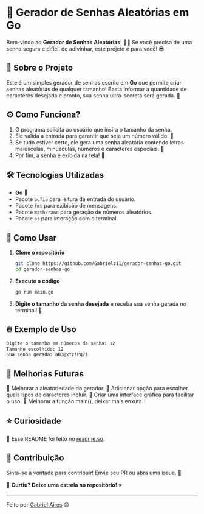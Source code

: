 # 🔑 Gerador de Senhas Aleatórias em Go

Bem-vindo ao **Gerador de Senhas Aleatórias**! 🚀🔐
Se você precisa de uma senha segura e difícil de adivinhar, este projeto é para você! 😎

## 📌 Sobre o Projeto
Este é um simples gerador de senhas escrito em **Go** que permite criar senhas aleatórias de qualquer tamanho! Basta informar a quantidade de caracteres desejada e pronto, sua senha ultra-secreta será gerada. 🤫

## ⚙️ Como Funciona?
1. O programa solicita ao usuário que insira o tamanho da senha.
2. Ele valida a entrada para garantir que seja um número válido. 📏
3. Se tudo estiver certo, ele gera uma senha aleatória contendo letras maiúsculas, minúsculas, números e caracteres especiais. 🎲
4. Por fim, a senha é exibida na tela! 🎉

## 🛠️ Tecnologias Utilizadas
- **Go** 🐹
- Pacote `bufio` para leitura da entrada do usuário.
- Pacote `fmt` para exibição de mensagens.
- Pacote `math/rand` para geração de números aleatórios.
- Pacote `os` para interação com o terminal.

## 🚀 Como Usar
1. **Clone o repositório**
   ```bash
   git clone https://github.com/Gabrielz11/gerador-senhas-go.git
   cd gerador-senhas-go
   ```
2. **Execute o código**
   ```bash
   go run main.go
   ```
3. **Digite o tamanho da senha desejada** e receba sua senha gerada no terminal! 🎉

## 🔥 Exemplo de Uso
```bash
Digite o tamanho em números da senha: 12
Tamanho escolhido: 12
Sua senha gerada: aB3@xYz!Pq7$
```

## 🚧 Melhorias Futuras
📌 Melhorar a aleatoriedade do gerador.
📌 Adicionar opção para escolher quais tipos de caracteres incluir.
📌 Criar uma interface gráfica para facilitar o uso.
📌 Melhorar a função main(), deixar mais enxuta.

## ⭐ Curiosidade
📌 Esse README foi feito no [readme.so](https://readme.so/pt/editor).

## 🤝 Contribuição
Sinta-se à vontade para contribuir! Envie seu PR ou abra uma issue. 🚀

📌 **Curtiu? Deixe uma estrela no repositório! ⭐**

---
Feito por [Gabriel Aires](https://github.com/Gabrielz11) 😊

